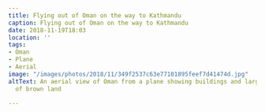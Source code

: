 ```yaml
---
title: Flying out of Oman on the way to Kathmandu
caption: Flying out of Oman on the way to Kathmandu
date: 2018-11-19T18:03
location: ''
tags:
- Oman
- Plane
- Aerial
image: "/images/photos/2018/11/349f2537c63e77101895feef7d41474d.jpg"
altText: An aerial view of Oman from a plane showing buildings and large expanses
  of brown land

---
```

